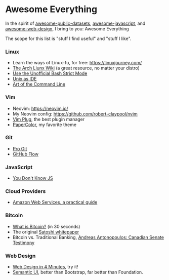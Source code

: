 Awesome Everything
==================
In the spirit of
[awesome-public-datasets](https://github.com/caesar0301/awesome-public-datasets),
[awesome-javascript](https://github.com/sorrycc/awesome-javascript), and
[awesome-web-design](https://github.com/nicolesaidy/awesome-web-design), I
bring to you: Awesome Everything

The scope for this list is "stuff I find useful" and "stuff I like".

### Linux
* Learn the ways of Linux-fu, for free: https://linuxjourney.com/
* [The Arch Liunx Wiki](https://wiki.archlinux.org/) (a great resource, no matter your distro)
* [Use the Unofficial Bash Strict Mode](http://redsymbol.net/articles/unofficial-bash-strict-mode/)
* [Unix as IDE](https://sanctum.geek.nz/arabesque/series/unix-as-ide/)
* [Art of the Command Line](https://github.com/jlevy/the-art-of-command-line)

### Vim
* Neovim: https://neovim.io/
* My Neovim config: https://github.com/robert-claypool/nvim
* [Vim Plug](https://github.com/junegunn/vim-plug), the best plugin manager
* [PaperColor](https://github.com/NLKNguyen/papercolor-theme), my favorite theme

### Git
* [Pro Git](https://git-scm.com/book/en/v2)
* [GitHub Flow](https://guides.github.com/introduction/flow/)

### JavaScript
* [You Don't Know JS](https://github.com/getify/You-Dont-Know-JS)

### Cloud Providers
* [Amazon Web Services, a practical guide](https://github.com/open-guides/og-aws)

### Bitcoin
* [What is Bitcoin?](http://youtu.be/Um63OQz3bjo) (in 30 seconds)
* The original [Satoshi whitepaper](https://bitcoin.org/bitcoin.pdf)
* Bitcoin vs. Traditional Banking, [Andreas Antonopoulos: Canadian Senate Testimony](https://decentralize.today/opening-remarks-canadian-senate-testimony-on-bitcoin-eb77f696ee5e)

### Web Design
* [Web Design in 4 Minutes](http://jgthms.com/web-design-in-4-minutes), try it!
* [Semantic UI](https://semantic-ui.com), better than Bootstrap, far better than Foundation.
